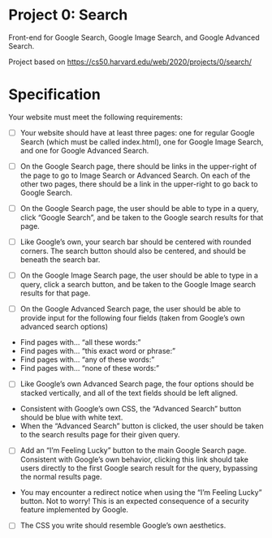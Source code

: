 # Project 0: Search

Front-end for Google Search, Google Image Search, and Google Advanced Search.

Project based on https://cs50.harvard.edu/web/2020/projects/0/search/

# Specification
Your website must meet the following requirements:

- [ ] Your website should have at least three pages: one for regular Google Search (which must be called index.html), one for Google Image Search, and one for Google Advanced Search.

- [ ] On the Google Search page, there should be links in the upper-right of the page to go to Image Search or Advanced Search. On each of the other two pages, there should be a link in the upper-right to go back to Google Search.

- [ ] On the Google Search page, the user should be able to type in a query, click “Google Search”, and be taken to the Google search results for that page.
- [ ] Like Google’s own, your search bar should be centered with rounded corners. The search button should also be centered, and should be beneath the search bar.

- [ ] On the Google Image Search page, the user should be able to type in a query, click a search button, and be taken to the Google Image search results for that page.

- [ ] On the Google Advanced Search page, the user should be able to provide input for the following four fields (taken from Google’s own advanced search options)
 - Find pages with… “all these words:”
 - Find pages with… “this exact word or phrase:”
 - Find pages with… “any of these words:”
 - Find pages with… “none of these words:”

- [ ] Like Google’s own Advanced Search page, the four options should be stacked vertically, and all of the text fields should be left aligned.
 - Consistent with Google’s own CSS, the “Advanced Search” button should be blue with white text.
 - When the “Advanced Search” button is clicked, the user should be taken to the search results page for their given query.

- [ ] Add an “I’m Feeling Lucky” button to the main Google Search page. Consistent with Google’s own behavior, clicking this link should take users directly to the first Google search result for the query, bypassing the normal results page.
 - You may encounter a redirect notice when using the “I’m Feeling Lucky” button. Not to worry! This is an expected consequence of a security feature implemented by Google.

 
- [ ] The CSS you write should resemble Google’s own aesthetics.
